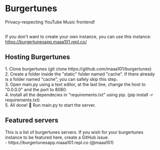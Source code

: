 <h1>Burgertunes</h1>
Privacy-respecting YouTube Music frontend! <br><br>

If you don't want to create your own instance, you can use this instance: <br>
https://burgertunesapp.maaa101.repl.co/<br>

<h2>Hosting Burgertunes</h2>
1. Clone burgertunes (git clone https://github.com/maaa101/burgertunes)<br>
2. Create a folder inside the "static" folder named "cache". If there already is a folder named "cache", you can safely skip this step.<br>
3. Open main.py using a text editor, at the last line, change the host to "0.0.0.0" and the port to 8080.<br>
4. Install all the dependecies in "requirements.txt" using pip. (pip install -r requirements.txt)<br>
5. All done! 🎉 Run main.py to start the server.<br>

<h2>Featured servers</h2>
This is a list of burgertunes servers. If you wish for your burgertunes instance to be featured here, create a GitHub issue.
<br>
- https://burgertunesapp.maaa101.repl.co (@maaa101)
